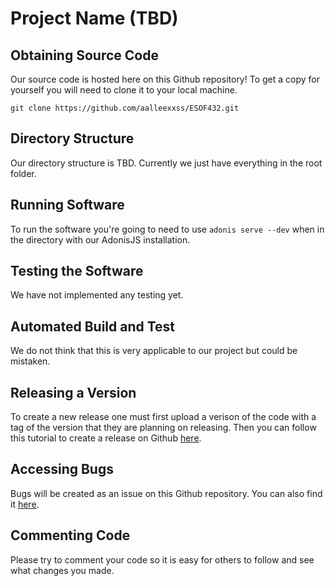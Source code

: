 # Project Name (TBD)
## Obtaining Source Code
Our source code is hosted here on this Github repository! To get a copy for yourself you will need to clone it to your local machine.
```
git clone https://github.com/aalleexxss/ESOF432.git
```
## Directory Structure
Our directory structure is TBD. Currently we just have everything in the root folder.
## Running Software
To run the software you're going to need to use `adonis serve --dev` when in the directory with our AdonisJS installation.
## Testing the Software
We have not implemented any testing yet.
## Automated Build and Test
We do not think that this is very applicable to our project but could be mistaken.
## Releasing a Version
To create a new release one must first upload a verison of the code with a tag of the version that they are planning on releasing. Then you can follow this tutorial to create a release on Github [here](https://docs.github.com/en/github/administering-a-repository/managing-releases-in-a-repository#creating-a-release).
## Accessing Bugs
Bugs will be created as an issue on this Github repository. You can also find it [here](https://github.com/aalleexxss/ESOF432/issues).
## Commenting Code
Please try to comment your code so it is easy for others to follow and see what changes you made.
